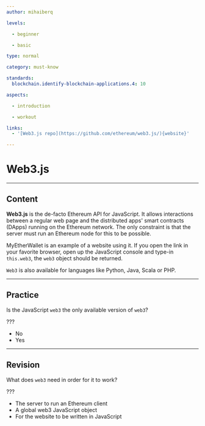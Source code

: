 ```yaml
---
author: mihaiberq

levels:

  - beginner

  - basic

type: normal

category: must-know

standards:
  blockchain.identify-blockchain-applications.4: 10

aspects:

  - introduction

  - workout

links:
  - '[Web3.js repo](https://github.com/ethereum/web3.js/){website}'

---
```

# Web3.js

---
## Content

**Web3.js** is the de-facto Ethereum API for JavaScript. It allows interactions between a regular web page and the distributed apps' smart contracts (DApps) running on the Ethereum network. The only constraint is that the server must run an Ethereum node for this to be possible.
             	
MyEtherWallet is an example of a website using it. If you open the link in your favorite browser, open up the JavaScript console and type-in `this.web3`, the `web3` object should be returned.
             	
`Web3` is also available for languages like Python, Java, Scala or PHP.

---
## Practice

Is the JavaScript `web3` the only available version of `web3`?

???

* No
* Yes

---
## Revision

What does `web3` need in order for it to work?

???

* The server to run an Ethereum client
* A global web3 JavaScript object
* For the website to be written in JavaScript